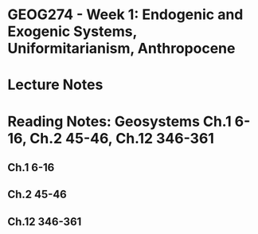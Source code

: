 # GEOG274 - Week 1: Endogenic and Exogenic Systems, Uniformitarianism, Anthropocene

# Lecture Notes

# Reading Notes: Geosystems Ch.1 6-16, Ch.2 45-46, Ch.12 346-361

## Ch.1 6-16
## Ch.2 45-46
## Ch.12 346-361